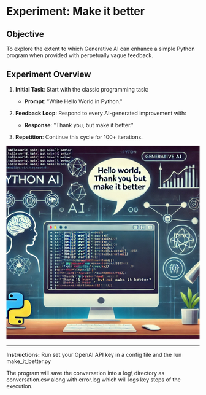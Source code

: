 # Experiment:  Make it better

## Objective
To explore the extent to which Generative AI can enhance a simple Python program when provided with perpetually vague feedback.

## Experiment Overview

1. **Initial Task**: Start with the classic programming task:
    - **Prompt**: "Write Hello World in Python."

2. **Feedback Loop**: Respond to every AI-generated improvement with:
    - **Response**: "Thank you, but make it better."

3. **Repetition**: Continue this cycle for 100+ iterations.

<img src="images/hello_world_project.webp" alt="Project Representation" width="600"/>

---
**Instructions:**
Run set your OpenAI API key in a config file and the run make_it_better.py

The program will save the conversation into a log\ directory as conversation.csv along with error.log which will logs key steps of the execution.


